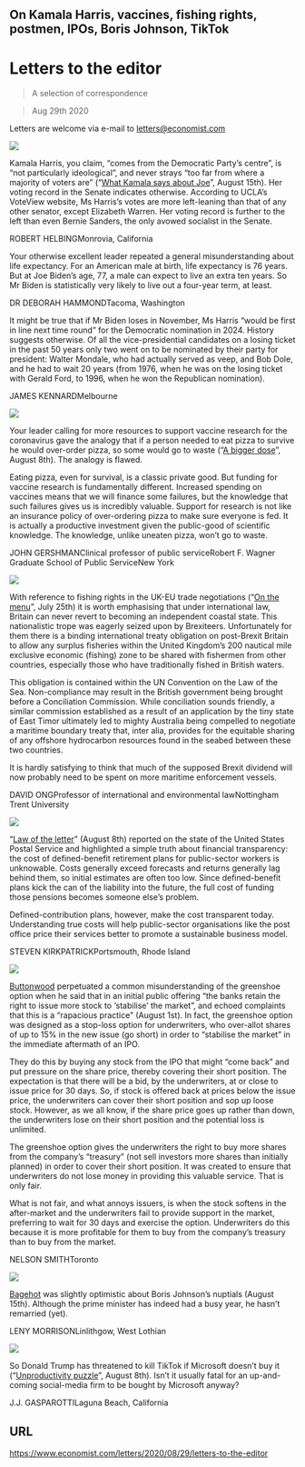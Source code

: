 ## On Kamala Harris, vaccines, fishing rights, postmen, IPOs, Boris Johnson, TikTok

# Letters to the editor

> A selection of correspondence

> Aug 29th 2020

Letters are welcome via e-mail to [letters@economist.com](https://www.economist.com/mailto:letters@economist.com)



![](./images/20200815_LDP002.jpg)

Kamala Harris, you claim, “comes from the Democratic Party’s centre”, is “not particularly ideological”, and never strays “too far from where a majority of voters are” (“[What Kamala says about Joe](https://www.economist.com//leaders/2020/08/13/what-kamala-says-about-joe)”, August 15th). Her voting record in the Senate indicates otherwise. According to UCLA’s VoteView website, Ms Harris’s votes are more left-leaning than that of any other senator, except Elizabeth Warren. Her voting record is further to the left than even Bernie Sanders, the only avowed socialist in the Senate.

ROBERT HELBINGMonrovia, California

Your otherwise excellent leader repeated a general misunderstanding about life expectancy. For an American male at birth, life expectancy is 76 years. But at Joe Biden’s age, 77, a male can expect to live an extra ten years. So Mr Biden is statistically very likely to live out a four-year term, at least.

DR DEBORAH HAMMONDTacoma, Washington

It might be true that if Mr Biden loses in November, Ms Harris “would be first in line next time round” for the Democratic nomination in 2024. History suggests otherwise. Of all the vice-presidential candidates on a losing ticket in the past 50 years only two went on to be nominated by their party for president: Walter Mondale, who had actually served as veep, and Bob Dole, and he had to wait 20 years (from 1976, when he was on the losing ticket with Gerald Ford, to 1996, when he won the Republican nomination).

JAMES KENNARDMelbourne



![](./images/20200808_LDP002.jpg)

Your leader calling for more resources to support vaccine research for the coronavirus gave the analogy that if a person needed to eat pizza to survive he would over-order pizza, so some would go to waste (“[A bigger dose](https://www.economist.com//leaders/2020/08/08/the-world-is-spending-nowhere-near-enough-on-a-coronavirus-vaccine)”, August 8th). The analogy is flawed.

Eating pizza, even for survival, is a classic private good. But funding for vaccine research is fundamentally different. Increased spending on vaccines means that we will finance some failures, but the knowledge that such failures gives us is incredibly valuable. Support for research is not like an insurance policy of over-ordering pizza to make sure everyone is fed. It is actually a productive investment given the public-good of scientific knowledge. The knowledge, unlike uneaten pizza, won’t go to waste.

JOHN GERSHMANClinical professor of public serviceRobert F. Wagner Graduate School of Public ServiceNew York



![](./images/20200725_BRP502_0.jpg)

With reference to fishing rights in the UK-EU trade negotiations (“[On the menu](https://www.economist.com//britain/2020/07/23/how-fisheries-could-sink-a-brexit-trade-deal)”, July 25th) it is worth emphasising that under international law, Britain can never revert to becoming an independent coastal state. This nationalistic trope was eagerly seized upon by Brexiteers. Unfortunately for them there is a binding international treaty obligation on post-Brexit Britain to allow any surplus fisheries within the United Kingdom’s 200 nautical mile exclusive economic (fishing) zone to be shared with fishermen from other countries, especially those who have traditionally fished in British waters.

This obligation is contained within the UN Convention on the Law of the Sea. Non-compliance may result in the British government being brought before a Conciliation Commission. While conciliation sounds friendly, a similar commission established as a result of an application by the tiny state of East Timor ultimately led to mighty Australia being compelled to negotiate a maritime boundary treaty that, inter alia, provides for the equitable sharing of any offshore hydrocarbon resources found in the seabed between these two countries.

It is hardly satisfying to think that much of the supposed Brexit dividend will now probably need to be spent on more maritime enforcement vessels.

DAVID ONGProfessor of international and environmental lawNottingham Trent University



![](./images/20200808_USP501_0.jpg)

“[Law of the letter](https://www.economist.com//united-states/2020/08/08/the-postal-service-has-become-vital-to-americas-elections)” (August 8th) reported on the state of the United States Postal Service and highlighted a simple truth about financial transparency: the cost of defined-benefit retirement plans for public-sector workers is unknowable. Costs generally exceed forecasts and returns generally lag behind them, so initial estimates are often too low. Since defined-benefit plans kick the can of the liability into the future, the full cost of funding those pensions becomes someone else’s problem.

Defined-contribution plans, however, make the cost transparent today. Understanding true costs will help public-sector organisations like the post office price their services better to promote a sustainable business model.

STEVEN KIRKPATRICKPortsmouth, Rhode Island



![](./images/20200801_FND001.jpg)

[Buttonwood](https://www.economist.com//finance-and-economics/2020/07/30/the-spac-hack) perpetuated a common misunderstanding of the greenshoe option when he said that in an initial public offering “the banks retain the right to issue more stock to ‘stabilise’ the market”, and echoed complaints that this is a “rapacious practice” (August 1st). In fact, the greenshoe option was designed as a stop-loss option for underwriters, who over-allot shares of up to 15% in the new issue (go short) in order to “stabilise the market” in the immediate aftermath of an IPO.

They do this by buying any stock from the IPO that might “come back” and put pressure on the share price, thereby covering their short position. The expectation is that there will be a bid, by the underwriters, at or close to issue price for 30 days. So, if stock is offered back at prices below the issue price, the underwriters can cover their short position and sop up loose stock. However, as we all know, if the share price goes up rather than down, the underwriters lose on their short position and the potential loss is unlimited.

The greenshoe option gives the underwriters the right to buy more shares from the company’s “treasury” (not sell investors more shares than initially planned) in order to cover their short position. It was created to ensure that underwriters do not lose money in providing this valuable service. That is only fair.

What is not fair, and what annoys issuers, is when the stock softens in the after-market and the underwriters fail to provide support in the market, preferring to wait for 30 days and exercise the option. Underwriters do this because it is more profitable for them to buy from the company’s treasury than to buy from the market.

NELSON SMITHToronto



![](./images/20200815_BRD000.jpg)

[Bagehot](https://www.economist.com//britain/2020/08/15/what-boris-could-learn-from-de-gaulle) was slightly optimistic about Boris Johnson’s nuptials (August 15th). Although the prime minister has indeed had a busy year, he hasn’t remarried (yet).

LENY MORRISONLinlithgow, West Lothian



![](./images/20200808_WBP003.jpg)

So Donald Trump has threatened to kill TikTok if Microsoft doesn’t buy it (“[Unproductivity puzzle](https://www.economist.com//business/2020/08/08/microsoft-wants-a-slice-of-tiktok)”, August 8th). Isn’t it usually fatal for an up-and-coming social-media firm to be bought by Microsoft anyway?

J.J. GASPAROTTILaguna Beach, California

## URL

https://www.economist.com/letters/2020/08/29/letters-to-the-editor
